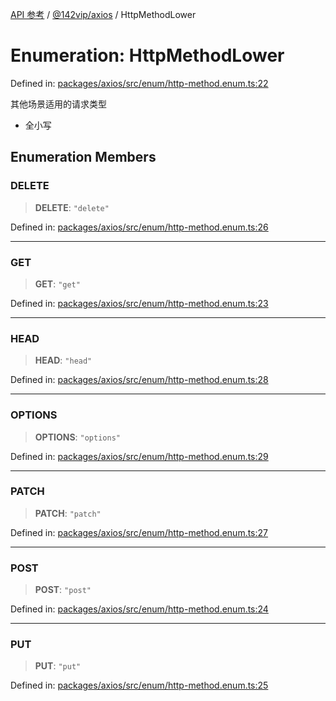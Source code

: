 [API 参考](../../../index.md) / [@142vip/axios](../index.md) / HttpMethodLower

# Enumeration: HttpMethodLower

Defined in: [packages/axios/src/enum/http-method.enum.ts:22](https://github.com/142vip/core-x/blob/15d5bc9ef4bece78c0e60bdf074a2d245f625100/packages/axios/src/enum/http-method.enum.ts#L22)

其他场景适用的请求类型
- 全小写

## Enumeration Members

### DELETE

> **DELETE**: `"delete"`

Defined in: [packages/axios/src/enum/http-method.enum.ts:26](https://github.com/142vip/core-x/blob/15d5bc9ef4bece78c0e60bdf074a2d245f625100/packages/axios/src/enum/http-method.enum.ts#L26)

***

### GET

> **GET**: `"get"`

Defined in: [packages/axios/src/enum/http-method.enum.ts:23](https://github.com/142vip/core-x/blob/15d5bc9ef4bece78c0e60bdf074a2d245f625100/packages/axios/src/enum/http-method.enum.ts#L23)

***

### HEAD

> **HEAD**: `"head"`

Defined in: [packages/axios/src/enum/http-method.enum.ts:28](https://github.com/142vip/core-x/blob/15d5bc9ef4bece78c0e60bdf074a2d245f625100/packages/axios/src/enum/http-method.enum.ts#L28)

***

### OPTIONS

> **OPTIONS**: `"options"`

Defined in: [packages/axios/src/enum/http-method.enum.ts:29](https://github.com/142vip/core-x/blob/15d5bc9ef4bece78c0e60bdf074a2d245f625100/packages/axios/src/enum/http-method.enum.ts#L29)

***

### PATCH

> **PATCH**: `"patch"`

Defined in: [packages/axios/src/enum/http-method.enum.ts:27](https://github.com/142vip/core-x/blob/15d5bc9ef4bece78c0e60bdf074a2d245f625100/packages/axios/src/enum/http-method.enum.ts#L27)

***

### POST

> **POST**: `"post"`

Defined in: [packages/axios/src/enum/http-method.enum.ts:24](https://github.com/142vip/core-x/blob/15d5bc9ef4bece78c0e60bdf074a2d245f625100/packages/axios/src/enum/http-method.enum.ts#L24)

***

### PUT

> **PUT**: `"put"`

Defined in: [packages/axios/src/enum/http-method.enum.ts:25](https://github.com/142vip/core-x/blob/15d5bc9ef4bece78c0e60bdf074a2d245f625100/packages/axios/src/enum/http-method.enum.ts#L25)
